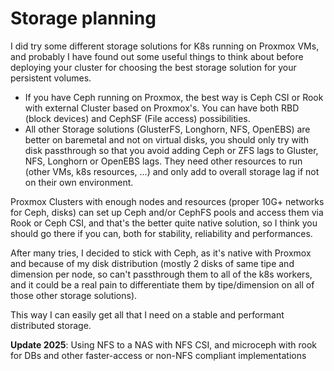 # Storage planning

I did try some different storage solutions for K8s running on Proxmox VMs, and probably I have found out some useful things to think about before deploying your cluster for choosing the best storage solution for your persistent volumes.

- If you have Ceph running on Proxmox, the best way is Ceph CSI or Rook with external Cluster based on Proxmox's. You can have both RBD (block devices) and CephSF (File access) possibilities.
- All other Storage solutions (GlusterFS, Longhorn, NFS, OpenEBS) are better on baremetal and not on virtual disks, you should only try with disk passthrough so that you avoid adding Ceph or ZFS lags to Gluster, NFS, Longhorn or OpenEBS lags. They need other resources to run (other VMs, k8s resources, ...) and only add to overall storage lag if not on their own environment.

Proxmox Clusters with enough nodes and resources (proper 10G+ networks for Ceph, disks) can set up Ceph and/or CephFS pools and access them via Rook or Ceph CSI, and that's the better quite native solution, so I think you should go there if you can, both for stability, reliability and performances.

After many tries, I decided to stick with Ceph, as it's native with Proxmox and because of my disk distribution (mostly 2 disks of same tipe and dimension per node, so can't passthrough them to all of the k8s workers, and it could be a real pain to differentiate them by tipe/dimension on all of those other storage solutions).

This way I can easily get all that I need on a stable and performant distributed storage.

**Update 2025**: Using NFS to a NAS with NFS CSI, and microceph with rook for DBs and other faster-access or non-NFS compliant implementations
